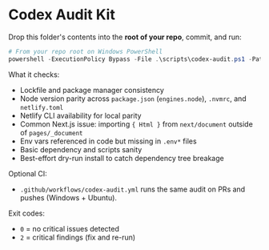 # Codex Audit Kit

Drop this folder's contents into the **root of your repo**, commit, and run:

```powershell
# From your repo root on Windows PowerShell
powershell -ExecutionPolicy Bypass -File .\scripts\codex-audit.ps1 -Path .
```

What it checks:
- Lockfile and package manager consistency
- Node version parity across `package.json` (`engines.node`), `.nvmrc`, and `netlify.toml`
- Netlify CLI availability for local parity
- Common Next.js issue: importing `{ Html }` from `next/document` outside of `pages/_document`
- Env vars referenced in code but missing in `.env*` files
- Basic dependency and scripts sanity
- Best-effort dry-run install to catch dependency tree breakage

Optional CI:
- `.github/workflows/codex-audit.yml` runs the same audit on PRs and pushes (Windows + Ubuntu).

Exit codes:
- `0` = no critical issues detected
- `2` = critical findings (fix and re-run)
